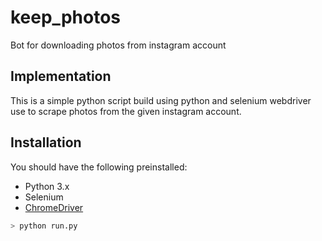 # keep_photos
Bot for downloading photos from instagram account

## Implementation
This is a simple python script build using python and selenium webdriver use to scrape photos from the given instagram account.

## Installation
You should have the following preinstalled:
* Python 3.x
* Selenium
* [ChromeDriver](http://chromedriver.chromium.org/downloads) 

```bash
> python run.py
```

